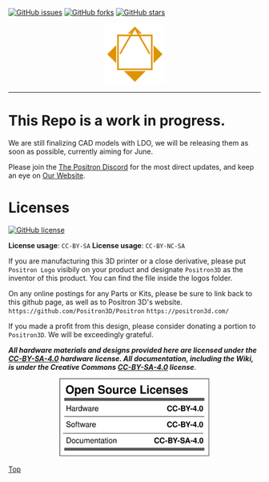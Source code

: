 [![GitHub issues](https://img.shields.io/github/issues/Positron3D/Positron?style=plastic)](https://github.com/Positron3D/Positron/issues) [![GitHub forks](https://img.shields.io/github/forks/Positron3D/Positron?style=plastic)](https://github.com/Positron3D/Positron/network) [![GitHub stars](https://img.shields.io/github/stars/Positron3D/Positron?style=plastic)](https://github.com/Positron3D/Positron/stargazers)

<p align="center">
   <img width="120px" height="120x" title="Logo" src="./Media%20and%20logos/Logos/Positron%20V3%20logo%20light.png">
</p>

---

# This Repo is a work in progress.
We are still finalizing CAD models with LDO, we will be releasing them as soon as possible, currently aiming for June.

Please join the [The Positron Discord](https://discord.gg/5VCruU6EYv) for the most direct updates, and keep an eye on [Our Website](https://positron3d.com).

# Licenses

[![GitHub license](https://img.shields.io/github/license/KRALYN/PositronV3?style=plastic)](https://github.com/KRALYN/PositronV3/blob/master/LICENSE)

**License usage**: `CC-BY-SA`
**License usage**: `CC-BY-NC-SA`

If you are manufacturing this 3D printer or a close derivative, please put `Positron Logo` visibily on your product and designate `Positron3D` as the inventor of this product. You can find the file inside the logos folder.

On any online postings for any Parts or Kits, please be sure to link back to this github page, as well as to Positron 3D's website.
`https://github.com/Positron3D/Positron`
`https://positron3d.com/`

If you made a profit from this design, please consider donating a portion to `Positron3D`. We will be exceedingly grateful.

***All hardware materials and designs provided here are licensed under the [CC-BY-SA-4.0](https://creativecommons.org/licenses/by-sa/4.0/) hardware license.
All documentation, including the Wiki, is under the Creative Commons [CC-BY-SA-4.0](https://creativecommons.org/licenses/by-sa/4.0/) license***.

<div align="center">
<img src="./Media%20and%20logos/licenses/licenses.svg" width="300" alt="Open Licenses" />
</div>

[Top](#positronv3)
